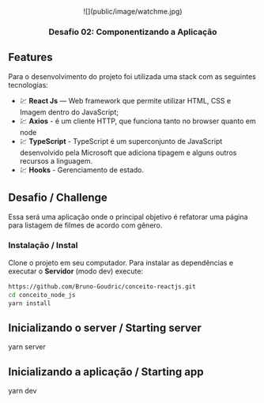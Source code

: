 <p align="center"> 
  ![](public/image/watchme.jpg) 
</p>

<h3 align="center">
  Desafio 02: Componentizando a Aplicação
</h3>

## Features
Para o desenvolvimento do projeto foi utilizada uma stack com as seguintes tecnologias:

- 💹 **React Js** — Web framework que permite utilizar HTML, CSS e Imagem dentro do JavaScript;
- 💹 **Axios** - é um cliente HTTP, que funciona tanto no browser quanto em node
- 💹 **TypeScript** - TypeScript é um superconjunto de JavaScript desenvolvido pela Microsoft que adiciona tipagem e alguns outros recursos a linguagem.
- 💹 **Hooks** - Gerenciamento de estado.

## Desafio / Challenge

Essa será uma aplicação onde o principal objetivo é refatorar uma página para listagem de filmes de acordo com gênero.


### Instalação / Instal
Clone o projeto em seu computador. Para instalar as dependências e executar o **Servidor** (modo dev) execute:
```bash
https://github.com/Bruno-Goudric/conceito-reactjs.git 
cd conceito_node_js
yarn install
```

## Inicializando o server / Starting server
yarn server

## Inicializando a aplicação / Starting app
yarn dev
